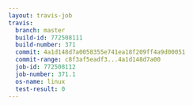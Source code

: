 ```yaml
---
layout: travis-job
travis:
  branch: master
  build-id: 772508111
  build-number: 371
  commit: 4a1d148d7a0058355e741ea18f209ff4a9d00051
  commit-range: c8f3af5eadf3...4a1d148d7a00
  job-id: 772508112
  job-number: 371.1
  os-name: linux
  test-result: 0
---
```

